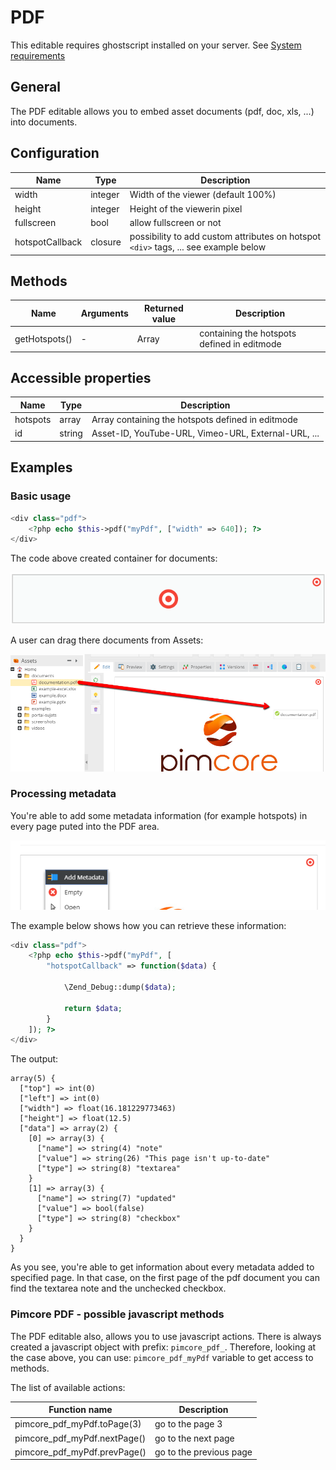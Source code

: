 # PDF

<div class="notice-box">

This editable requires ghostscript installed on your server. 
See [System requirements](../../13_Installation_and_Upgrade/01_System_Requirements.md)

</div>

## General

The PDF editable allows you to embed asset documents (pdf, doc, xls, ...) into documents.

## Configuration

| Name              | Type      | Description                                                                             |
|-------------------|-----------|-----------------------------------------------------------------------------------------|
| width             | integer   | Width of the viewer (default 100%)                                                      |
| height            | integer   | Height of the viewerin pixel                                                            |
| fullscreen        | bool      | allow fullscreen or not                                                                 |
| hotspotCallback   | closure   | possibility to add custom attributes on hotspot `<div>` tags, ... see example below |

## Methods

| Name          | Arguments | Returned value | Description                                 |
|---------------|-----------|----------------|---------------------------------------------|
| getHotspots() | -         | Array          | containing the hotspots defined in editmode |

## Accessible properties

| Name        | Type   | Description                                         |
|-------------|--------|-----------------------------------------------------|
| hotspots    | array  | Array containing the hotspots defined in editmode   |
| id          | string | Asset-ID, YouTube-URL, Vimeo-URL, External-URL, ... |

## Examples

### Basic usage

```php
<div class="pdf">
    <?php echo $this->pdf("myPdf", ["width" => 640]); ?>
</div>
```

The code above created container for documents: 

![PDF editable - the empty area](../../img/editables_pdf_empty_container.png)

A user can drag there documents from Assets:

![PDF editable - drag a document](../../img/editables_pdf_filled.png)

### Processing metadata

You're able to add some metadata information (for example hotspots) in every page puted into the PDF area. 

![Add metada to the PDF editable](../../img/editables_pdf_add_metadata.png)

The example below shows how you can retrieve these information:

```php
<div class="pdf">
    <?php echo $this->pdf("myPdf", [
        "hotspotCallback" => function($data) {

            \Zend_Debug::dump($data);

            return $data;
        }
    ]); ?>
</div>
```

The output:

```
array(5) {
  ["top"] => int(0)
  ["left"] => int(0)
  ["width"] => float(16.181229773463)
  ["height"] => float(12.5)
  ["data"] => array(2) {
    [0] => array(3) {
      ["name"] => string(4) "note"
      ["value"] => string(26) "This page isn't up-to-date"
      ["type"] => string(8) "textarea"
    }
    [1] => array(3) {
      ["name"] => string(7) "updated"
      ["value"] => bool(false)
      ["type"] => string(8) "checkbox"
    }
  }
}
```

As you see, you're able to get information about every metadata added to specified page. 
In that case, on the first page of the pdf document you can find the textarea note and the unchecked checkbox.

### Pimcore PDF - possible javascript methods

The PDF editable also, allows you to use javascript actions.
There is always created a javascript object with prefix: `pimcore_pdf_`. Therefore, looking at the case above, you can use: 
`pimcore_pdf_myPdf` variable to get access to methods. 

The list of available actions:

| Function name                | Description             |
|------------------------------|-------------------------|
| pimcore_pdf_myPdf.toPage(3)  | go to the page 3        |
| pimcore_pdf_myPdf.nextPage() | go to the next page     |
| pimcore_pdf_myPdf.prevPage() | go to the previous page |




